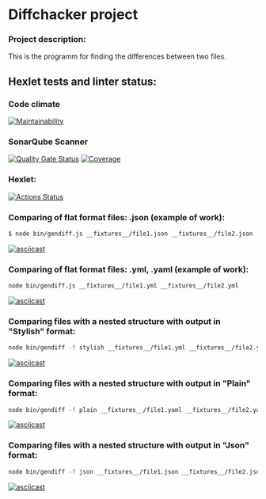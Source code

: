 # Diffchacker project

### Project description:
This is the programm for finding the differences between two files.

## Hexlet tests and linter status:

### Code climate
[![Maintainability](https://api.codeclimate.com/v1/badges/80cabe5e78a396c9574d/maintainability)](https://codeclimate.com/github/RomashNat/frontend-project-46/maintainability)

### SonarQube Scanner
[![Quality Gate Status](https://sonarcloud.io/api/project_badges/measure?project=RomashNat_frontend-project-46&metric=alert_status)](https://sonarcloud.io/project/configuration?id=RomashNat_frontend-project-46)
[![Coverage](https://sonarcloud.io/api/project_badges/measure?project=RomashNat_frontend-project-46&metric=coverage)](https://sonarcloud.io/project/configuration?id=RomashNat_frontend-project-46)

### Hexlet:
[![Actions Status](https://github.com/RomashNat/frontend-project-46/actions/workflows/hexlet-check.yml/badge.svg)](https://github.com/RomashNat/frontend-project-46/actions)

### Comparing of flat format files: .json (example of work):
```sh
$ node bin/gendiff.js __fixtures__/file1.json __fixtures__/file2.json
```
[![asciicast](https://asciinema.org/a/BTEYZP8LxSga7EmhUUdCsAvVo.svg)](https://asciinema.org/a/BTEYZP8LxSga7EmhUUdCsAvVo)

### Comparing of flat format files: .yml, .yaml (example of work):
```sh
node bin/gendiff.js __fixtures__/file1.yml __fixtures__/file2.yml
```
[![asciicast](https://asciinema.org/a/crzsgyj4jOrZhDcfDyBMws9A6.svg)](https://asciinema.org/a/crzsgyj4jOrZhDcfDyBMws9A6)

### Comparing files with a nested structure with output in "Stylish" format:
```sh
node bin/gendiff -f stylish __fixtures__/file1.yml __fixtures__/file2.yml
```
[![asciicast](https://asciinema.org/a/crzsgyj4jOrZhDcfDyBMws9A6.svg)](https://asciinema.org/a/F2IYZG1mRp3nhpvExyKD8UYDR)


### Comparing files with a nested structure with output in "Plain" format:
```sh
node bin/gendiff -f plain __fixtures__/file1.yaml __fixtures__/file2.yaml
```
[![asciicast](https://asciinema.org/a/crzsgyj4jOrZhDcfDyBMws9A6.svg)]( https://asciinema.org/a/8UGuyh0d5wVTY2a0lGtnQ6X3G)


### Comparing files with a nested structure with output in "Json" format:
```sh
node bin/gendiff -f json __fixtures__/file1.json __fixtures__/file2.json
```
[![asciicast](https://asciinema.org/a/crzsgyj4jOrZhDcfDyBMws9A6.svg)](https://asciinema.org/a/XiVcfBvstDV8WyzJvebTVK8jX)


